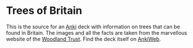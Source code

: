 # Trees of Britain

This is the source for an [Anki](https://ankiweb.net/decks) deck with information on trees that can be found in Britain. The images and all the facts are taken from the marvellous website of the [Woodland Trust](https://www.woodlandtrust.org.uk). Find the deck itself on [AnkiWeb](https://ankiweb.net/shared/info/2007419534?cb=1729259491086).
